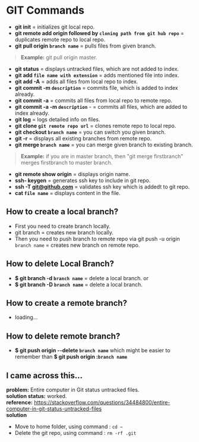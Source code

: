 # GIT Commands
- **git init** = initializes git local repo.
- **git remote add origin  followed by `cloning path from git hub repo`** = duplicates remote repo to local repo.
- **git pull origin `branch name`** = pulls files from given branch.
> **Example:** git pull origin master.
- **git status** = displays untracked files, which are not added to index.
- **git add `file name with extension`** = adds mentioned file into index.
- **git add -A** = adds all files from local repo to index. 
- **git commit -m `description`** = commits file, which is added to index already.
- **git commit -a** = commits all files from local repo to remote repo.
- **git commit -a -m `description`** - = commits all files, which are added to index already.
- **git log** = logs detailed info on files.
- **git clone `git remote repo url`** = clones remote repo to local repo.
- **git checkout `branch name`** = you can switch you given branch.
- **git -r** = displays all existing branches from remote repo.
- **git merge `branch name`** = you can merge given branch to existing branch.
> **Example:** if you are in master branch, then "git merge firstbranch" merges firstbranch to master branch.
- **git remote show origin** = displays origin name.
- **ssh- keygen** = generates ssh key to include in git repo.
- **ssh -T git@github.com** = validates ssh key which is addedt to git repo.
- **cat `file name`** = displays content in the file.

## How to create a local branch?
* First you need to create branch locally.
* git branch <branch name>= creates new branch locally.
* Then you need to push branch to remote repo via git push -u origin `branch name` = creates new branch on remote repo.
## How to delete Local Branch?
- **$ git branch -d `branch name`** = delete a local branch.
or
- **$ git branch -D `branch name`** = delete a local branch.
## How to create a remote branch?
- loading...

## How to delete remote branch?
- **$ git push origin --delete `branch name`** which might be easier to remember than **$ git push origin :`branch name`**


## I came across this...

**problem:** Entire computer in Git status untracked files.   
**solution status:** worked.  
**reference:** https://stackoverflow.com/questions/34484800/entire-computer-in-git-status-untracked-files  
**solution**
- Move to home folder, using command : `cd ~` 
- Delete the git repo, using command : `rm -rf .git`


